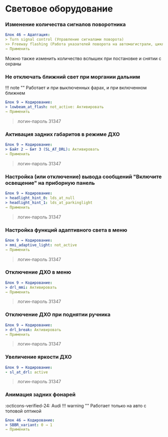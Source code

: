 
# Световое оборудование

### Изменение количества сигналов поворотника

``` yaml
Блок 46 → Адаптация:
> Turn signal control (Управление сигналами поворота)
>> Freeway flashing (Работа указателей поворота на автомагистрали, циклы мигания) → (по умолчанию 3)
→ Применить
```

Можно также изменить количество вспышек при постановке и снятии с охраны

### Не отключать ближний свет при моргании дальним

!!! note ""
    Работает и при выключенных фарах, и при включенном ближнем

``` yaml
Блок 9 → Кодирование:
> lowbeam_at_flash: not_active: Активировать
→ Применить
``` 

> логин-пароль 31347	

### Активация задних габаритов в режиме ДХО

``` yaml
Блок 9 → Кодирование:
> Байт 2 – Бит 3 (SL_AT_DRL): Активировать
→ Применить
``` 

> логин-пароль 31347	

### Настройка (или отключение) вывода сообщений "Включите освещение" на приборную панель

``` yaml
Блок 9 → Кодирование:
> headlight_hint_0: lds_at_null
> headlight_hint_1: lds_at_parkinglight
→ Применить
``` 

> логин-пароль 31347

### Настройка функций адаптивного света в меню

``` yaml
Блок 9 → Кодирование:
> mmi_adaptive_light: not_active
→ Применить
``` 

> логин-пароль 31347	

### Отключение ДХО в меню

``` yaml
Блок 9 → Кодирование:
> drl_mmi: Активировать
→ Применить
``` 

> логин-пароль 31347	

### Отключение ДХО при поднятии ручника

``` yaml
Блок 9 → Кодирование:
> drl_break: Активировать
→ Применить
```
> логин-пароль 31347

### Увеличение яркости ДХО

``` yaml
Блок 9 → Кодирование:
- sl_at_drl: active
``` 
> логин-пароль 31347

### Анимация задних фонарей
:octicons-verified-24: Audi
!!! warning ""
    Работает только на авто с топовой оптикой

``` yaml
Блок 46 → Кодирование:
> SBBR_variant: 0 → 1
→ Применить
```